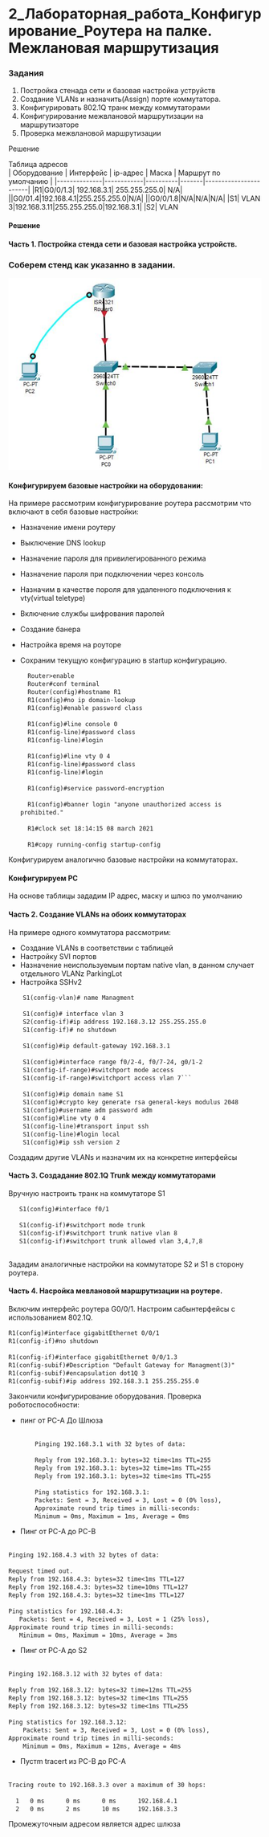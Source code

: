 # 2_Лабораторная_работа_Конфигурирование_Роутера на палке. Межлановая маршрутизация  


### Задания
1. Постройка стенада сети и базовая настройка уструйств
2. Создание VLANs и назначить(Assign) порте коммутатора.
3. Конфигурировать 802.1Q транк между коммутаторами
4. Конфигурирование межвлановой маршрутизации на маршрутизаторе
5. Проверка межвлановой маршрутизации

Решение

Таблица адресов  
| Оборудование | Интерфейс  | ip-адрес | Маска |  Маршрут по умолчанию |
|--------------|------------|----------|-------|-----------------------|
|R1|G0/0/1.3| 192.168.3.1| 255.255.255.0| N/A|
||G0/01.4|192.168.4.1|255.255.255.0|N/A|
||G0/0/1.8|N/A|N/A|N/A|
|S1|  VLAN 3|192.168.3.11|255.255.255.0|192.168.3.1|
|S2| VLAN



#### Решение
#### Часть 1. Постройка стенда сети и базовая настройка устройств.

### Соберем стенд как указанно в задании. 
![alert text](https://github.com/rain360z/otus-networks/blob/main/2_lab/pictures/1.JPG)

#### Конфигурируем базовые настройки на оборудовании:

На примере рассмотрим конфигурирование роутера рассмотрим что включают в себя базовые настройки:

+ Назначение имени роутеру
+ Выключение DNS lookup
+ Назначение пароля для привилегированного режима
+ Назначение пароля при подключении через консоль        
+ Назначим в качестве пороля для удаленного подключения к vty(virtual teletype) 
+ Включение службы шифрования паролей
+ Создание банера
+ Настройка время на роуторе
+ Сохраним текущую конфигурацию в startup конфигурацию.

   ``` 
     Router>enable
     Router#conf terminal
     Router(config)#hostname R1
     R1(config)#no ip domain-lookup
     R1(config)#enable password class
     
     R1(config)#line console 0
     R1(config-line)#password class
     R1(config-line)#login
     
     R1(config)#line vty 0 4
     R1(config-line)#password class
     R1(config-line)#login
     
     R1(config)#service password-encryption
     
     R1(config)#banner login "anyone unauthorized access is prohibited."
     
     R1#clock set 18:14:15 08 march 2021
     
     R1#copy running-config startup-config

Конфигурируем аналогично базовые настройки на коммутаторах.
#### Конфигурируем PC
На основе таблицы зададим IP адрес, маску и шлюз по умолчанию

#### Часть 2. Создание VLANs на обоих коммутаторах

На примере одного коммутатора рассмотрим:
+ Создание  VLANs в соответствии с таблицей
+ Настройку SVI портов
+ Назначение неиспользуемым портам native vlan, в данном случает отдельного VLANz ParkingLot
+ Настройка SSHv2

``` S1(config)# vlan 3
    S1(config-vlan)# name Managment
    
    S1(config)# interface vlan 3
    S2(config-if)#ip address 192.168.3.12 255.255.255.0
    S1(config-if)# no shutdown
    
    S1(config)#ip default-gateway 192.168.3.1
    
    S1(config)#interface range f0/2-4, f0/7-24, g0/1-2
    S1(config-if-range)#switchport mode access 
    S1(config-if-range)#switchport access vlan 7```

    S1(config)#ip domain name S1
    S1(config)#crypto key generate rsa general-keys modulus 2048
    S1(config)#username adm password adm
    S1(config)#line vty 0 4
    S1(config-line)#transport input ssh
    S1(config-line)#login local
    S1(config)#ip ssh version 2
 ```
Создадим другие VLANs и назначим их на конкретне интерфейсы
     
#### Часть 3. Создадание 802.1Q Trunk между коммутаторами

Вручную настроить транк на коммутаторе S1

``` 
   S1(config)#interface f0/1
   
   S1(config-if)#switchport mode trunk
   S1(config-if)#switchport trunk native vlan 8
   S1(config-if)#switchport trunk allowed vlan 3,4,7,8
   
```
Зададим аналогичные настройки на коммутаторе S2 и S1 в сторону роутера.

#### Часть 4. Насройка мевлановой маршрутизации на роутере.

Включим интерфейс роутера G0/0/1. Настроим сабынтерфейсы с использованием 802.1Q.

```
R1(config)#interface gigabitEthernet 0/0/1
R1(config-if)#no shutdown

R1(config-if)#interface gigabitEthernet 0/0/1.3
R1(config-subif)#Description "Default Gateway for Managment(3)"
R1(config-subif)#encapsulation dot1Q 3
R1(config-subif)#ip address 192.168.3.1 255.255.255.0
```

Закончили конфигурирование оборудования. Проверка роботоспособности:
+ пинг от PC-A До Шлюза
  ``` C:\>ping 192.168.3.1

      Pinging 192.168.3.1 with 32 bytes of data:

      Reply from 192.168.3.1: bytes=32 time<1ms TTL=255
      Reply from 192.168.3.1: bytes=32 time=1ms TTL=255
      Reply from 192.168.3.1: bytes=32 time<1ms TTL=255

      Ping statistics for 192.168.3.1:
      Packets: Sent = 3, Received = 3, Lost = 0 (0% loss),
      Approximate round trip times in milli-seconds:
      Minimum = 0ms, Maximum = 1ms, Average = 0ms
  ```
+ Пинг от PC-A до PC-B
 ```C:\>ping 192.168.4.3

Pinging 192.168.4.3 with 32 bytes of data:

Request timed out.
Reply from 192.168.4.3: bytes=32 time<1ms TTL=127
Reply from 192.168.4.3: bytes=32 time=10ms TTL=127
Reply from 192.168.4.3: bytes=32 time<1ms TTL=127

Ping statistics for 192.168.4.3:
    Packets: Sent = 4, Received = 3, Lost = 1 (25% loss),
Approximate round trip times in milli-seconds:
    Minimum = 0ms, Maximum = 10ms, Average = 3ms
```

+ Пинг от PC-A до S2
``` C:\>ping 192.168.3.12

Pinging 192.168.3.12 with 32 bytes of data:

Reply from 192.168.3.12: bytes=32 time=12ms TTL=255
Reply from 192.168.3.12: bytes=32 time<1ms TTL=255
Reply from 192.168.3.12: bytes=32 time<1ms TTL=255

Ping statistics for 192.168.3.12:
    Packets: Sent = 3, Received = 3, Lost = 0 (0% loss),
Approximate round trip times in milli-seconds:
    Minimum = 0ms, Maximum = 12ms, Average = 4ms
```
+ Пустm tracert из PC-B  до PC-A
``` C:\>tracert 192.168.3.3

Tracing route to 192.168.3.3 over a maximum of 30 hops: 

  1   0 ms      0 ms      0 ms      192.168.4.1
  2   0 ms      2 ms      10 ms     192.168.3.3
```
Промежуточным адресом является адрес шлюза

    
    
    
 










   
